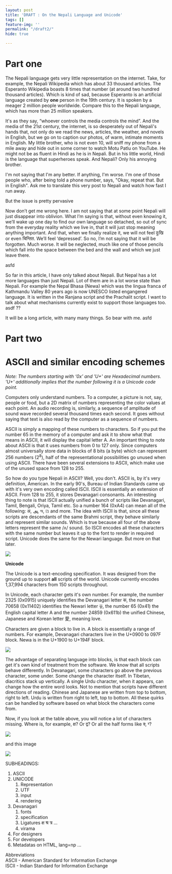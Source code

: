 ```yaml
---
layout: post
title: 'DRAFT : On the Nepali Language and Unicode'
tags: []
feature-img: ''
permalink: "/draft2/"
hide: true

---
```

# Part one

The Nepali language gets very little representation on the internet. Take, for example, the Nepali Wikipedia which has about 33 thousand articles. The Esperanto Wikipedia boasts 8 times that number (at around two hundred thousand articles). Which is kind of sad, because Esperanto is an artificial language created by **one** person in the 19th century. It is spoken by a meager 2 million people worldwide. Compare this to the Nepali language, which has more than 25 million speakers.

It's as they say, “whoever controls the media controls the mind”. And the media of the 21st century, the internet, is so desperately out of Nepali's hands that, not only do we read the news, articles, the weather, and novels in English, but we go on to caption our photos, of warm, intimate moments in English. My little brother, who is not even 10, will sniff my phone from a mile away and hide out in some corner to watch Motu Patlu on YouTube. He might not be as fluent in Hindi as he is in Nepali. But in his little world, Hindi is the language that superheroes speak. And Nepali? Only his annoying brother.

I'm not saying that I'm any better. If anything, I'm worse. I'm one of those people who, after being told a phone number, says, "Okay, repeat that. But in English". Ask me to translate this very post to Nepali and watch how fast I run away. 

But the issue is pretty pervasive

Now don’t get me wrong here. I am not saying that at some point Nepali will just disappear into oblivion. What I’m saying is that, without even knowing it, we’ll wake up one day to find our own language so detached, so out of sync from the everyday reality which we live in, that it will just stop meaning anything important. And that, when we finally realize it, we will not feel दुःखि or even चिन्तित. We’ll feel ‘depressed’. So no, I’m not saying that it will be forgotten. Much worse. It will be neglected, much like one of those pencils which fall into the space between the bed and the wall and which we just leave there.

asfd

So far in this article, I have only talked about Nepali. But Nepal has a lot more languages than just Nepali. Lot of them are in a lot worse state than Nepali. For example the Nepal Bhasa (Newa) which was the lingua franca of Kathmandu Valley 80 years ago is now UNESCO listed engangered language. It is written in the Ranjana script and the Prachalit script. I want to talk about what mechanisms currently exist to support those languages too. asdf ??

It will be a long article, with many many things. So bear with me. asfd

# Part two

# ASCII and similar encoding schemes

_Note: The numbers starting with ‘0x’ and 'U+' are Hexadecimal numbers. 'U+' additionally implies that the number following it is a Unicode code point._

Computers only understand numbers. To a computer, a picture is not, say, people or food, but a 2D matrix of numbers representing the color values at each point. An audio recording is, similarly, a sequence of amplitude of sound wave recorded several thousand times each second. It goes without saying that text is also read by the computer as a sequence of numbers.

ASCII is simply a mapping of these numbers to characters. So if you put the number 65 in the memory of a computer and ask it to show what that means in ASCII, it will display the capital letter A. An important thing to note about ASCII is that it uses numbers from 0 to 127 only. Since computers almost universally store data in blocks of 8 bits (a byte) which can represent 256 numbers (2<sup>8</sup>), half of the representational possibilities go unused when using ASCII. There have been several extensions to ASCII, which make use of the unused space from 128 to 255.

So how do you type Nepali in ASCII? Well, you don't. ASCII is, by it's very definition, American. In the early 90's, Bureau of Indian Standards came up with it's very own encoding called ISCII. ISCII is essentially an extension of ASCII. From 128 to 255, it stores Devanagari consonants. An interesting thing to note is that ISCII actually unified a bunch of scripts like Devanagari, Tamil, Bengali, Oriya, Tamil etc. So a number 164 (0xA4) can mean all of the following: अ, அ, অ, ଅ and more. The idea with ISCII is that, since all these scripts are descendants of the same Brahmi script, they behave similarly and represent similar sounds. Which is true because all four of the above letters represent the same /ʌ/ sound. So ISCII encodes all these characters with the same number but leaves it up to the font to render in required script. Unicode does the same for the Newari language. But more on that later.

![](https://nirav.com.np/assets/img/2019-06-16-180457_1366x768_scrot.png)

**Unicode**

The Unicode is a text-encoding specification. It was designed from the ground up to support **all** scripts of the world. Unicode currently encodes 1,37,994 characters from 150 scripts throughout.

In Unicode, each character gets it's own number. For example, the number 2325 (0x0915) uniquely identifies the Devanagari letter क, the number 70658 (0x11402) identifies the Newari letter 𑐂, the number 65 (0x41) the English capital letter A and the number 24859 (0x611b) the unified Chinese, Japanese and Korean letter 愛, meaning love.

Characters are given a block to live in. A block is essentially a range of numbers. For example, Devanagari characters live in the U+0900 to 097F block. Newa is in the U+1900 to U+194F block.

![](https://nirav.com.np/assets/img/2019-06-16-175754_1366x768_scrot.png)

The advantage of separating language into blocks, is that each block can get it's own kind of treatment from the software. We know that all scripts behave differently. In Devanagari, some characters go above the previous character, some under. Some change the character itself. In Tibetan, diacritics stack up vertically. A single Urdu character, when it appears, can change how the entire word looks. Not to mention that scripts have different directions of reading. Chinese and Japanese are written from top to bottom, right to left. Urdu is written from right to left, top to bottom. All these quirks can be handled by software based on what block the characters come from.

Now, if you look at the table above, you will notice a lot of characters missing. Where is, for example, क्ष? Or द्व? Or all the half forms like क्‍, ग्‍?

![](https://nirav.com.np/assets/img/2019-06-16-174910_1366x768_scrot.png)

and this image

![](https://nirav.com.np/assets/img/2019-06-17-090949_1366x768_scrot.png)

SUBHEADINGS:

1. ASCII
2. UNICODE
   1. Representation
   2. UTF
   3. input
   4. rendering
3. Devanagari
   1. fonts
   2. specification
   3. Ligatures क्ष श्र त्र ...
   4. virama
4. For designers
5. For developers
6. Metadatas on HTML, lang=np ...

Abbreviations  
ASCII - American Standard for Information Exchange  
ISCII - Indian Standard for Information Exchange